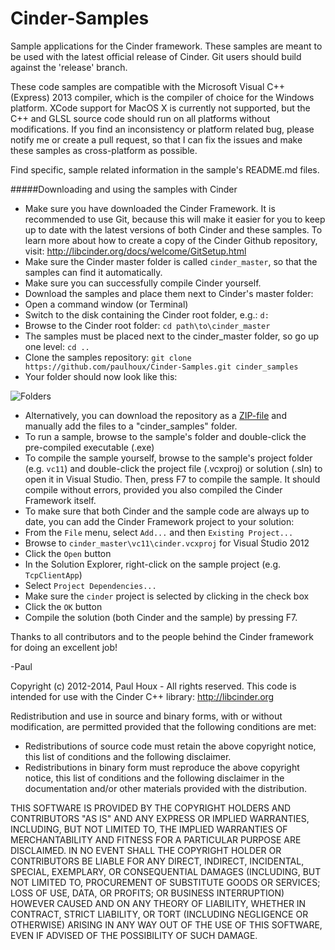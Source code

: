 Cinder-Samples
==============

Sample applications for the Cinder framework. These samples are meant to be used with the latest official release of Cinder. Git users should build against the 'release' branch.

These code samples are compatible with the Microsoft Visual C++ (Express) 2013 compiler, which is the compiler of choice for the Windows platform. XCode support for MacOS X is currently not supported, but the C++ and GLSL source code should run on all platforms without modifications. If you find an inconsistency or platform related bug, please notify me or create a pull request, so that I can fix the issues and make these samples as cross-platform as possible. 

Find specific, sample related information in the sample's README.md files.


#####Downloading and using the samples with Cinder
* Make sure you have downloaded the Cinder Framework. It is recommended to use Git, because this will make it easier for you to keep up to date with the latest versions of both Cinder and these samples. To learn more about how to create a copy of the Cinder Github repository, visit: http://libcinder.org/docs/welcome/GitSetup.html
* Make sure the Cinder master folder is called ```cinder_master```, so that the samples can find it automatically. 
* Make sure you can successfully compile Cinder yourself. 
* Download the samples and place them next to Cinder's master folder:
 * Open a command window (or Terminal)
 * Switch to the disk containing the Cinder root folder, e.g.: ```d:```
 * Browse to the Cinder root folder: ```cd path\to\cinder_master```
 * The samples must be placed next to the cinder_master folder, so go up one level: ```cd ..```
 * Clone the samples repository: ```git clone https://github.com/paulhoux/Cinder-Samples.git cinder_samples```
 * Your folder should now look like this:

 ![Folders](https://raw.github.com/paulhoux/Cinder-Samples/master/FOLDERS.jpg)
 * Alternatively, you can download the repository as a [ZIP-file](https://github.com/paulhoux/Cinder-Samples/zipball/master) and manually add the files to a "cinder_samples" folder.
* To run a sample, browse to the sample's folder and double-click the pre-compiled executable (.exe)
* To compile the sample yourself, browse to the sample's project folder (e.g. ```vc11```) and double-click the project file (.vcxproj) or solution (.sln) to open it in Visual Studio. Then, press F7 to compile the sample. It should compile without errors, provided you also compiled the Cinder Framework itself.
* To make sure that both Cinder and the sample code are always up to date, you can add the Cinder Framework project to your solution:
 * From the ```File``` menu, select ```Add...``` and then ```Existing Project...```
 * Browse to ```cinder_master\vc11\cinder.vcxproj``` for Visual Studio 2012
 * Click the ```Open``` button
 * In the Solution Explorer, right-click on the sample project (e.g. ```TcpClientApp```)
 * Select ```Project Dependencies...```
 * Make sure the ```cinder``` project is selected by clicking in the check box
 * Click the ```OK``` button
 * Compile the solution (both Cinder and the sample) by pressing F7.


Thanks to all contributors and to the people behind the Cinder framework for doing an excellent job!

-Paul


Copyright (c) 2012-2014, Paul Houx - All rights reserved. This code is intended for use with the Cinder C++ library: http://libcinder.org

Redistribution and use in source and binary forms, with or without modification, are permitted provided that the following conditions are met:

* Redistributions of source code must retain the above copyright notice, this list of conditions and the following disclaimer.
* Redistributions in binary form must reproduce the above copyright notice, this list of conditions and the following disclaimer in the documentation and/or other materials provided with the distribution.

THIS SOFTWARE IS PROVIDED BY THE COPYRIGHT HOLDERS AND CONTRIBUTORS "AS IS" AND ANY EXPRESS OR IMPLIED WARRANTIES, INCLUDING, BUT NOT LIMITED TO, THE IMPLIED WARRANTIES OF MERCHANTABILITY AND FITNESS FOR A PARTICULAR PURPOSE ARE DISCLAIMED. IN NO EVENT SHALL THE COPYRIGHT HOLDER OR CONTRIBUTORS BE LIABLE FOR ANY DIRECT, INDIRECT, INCIDENTAL, SPECIAL, EXEMPLARY, OR CONSEQUENTIAL DAMAGES (INCLUDING, BUT NOT LIMITED TO, PROCUREMENT OF SUBSTITUTE GOODS OR SERVICES; LOSS OF USE, DATA, OR PROFITS; OR BUSINESS INTERRUPTION) HOWEVER CAUSED AND ON ANY THEORY OF LIABILITY, WHETHER IN CONTRACT, STRICT LIABILITY, OR TORT (INCLUDING NEGLIGENCE OR OTHERWISE) ARISING IN ANY WAY OUT OF THE USE OF THIS SOFTWARE, EVEN IF ADVISED OF THE POSSIBILITY OF SUCH DAMAGE.


